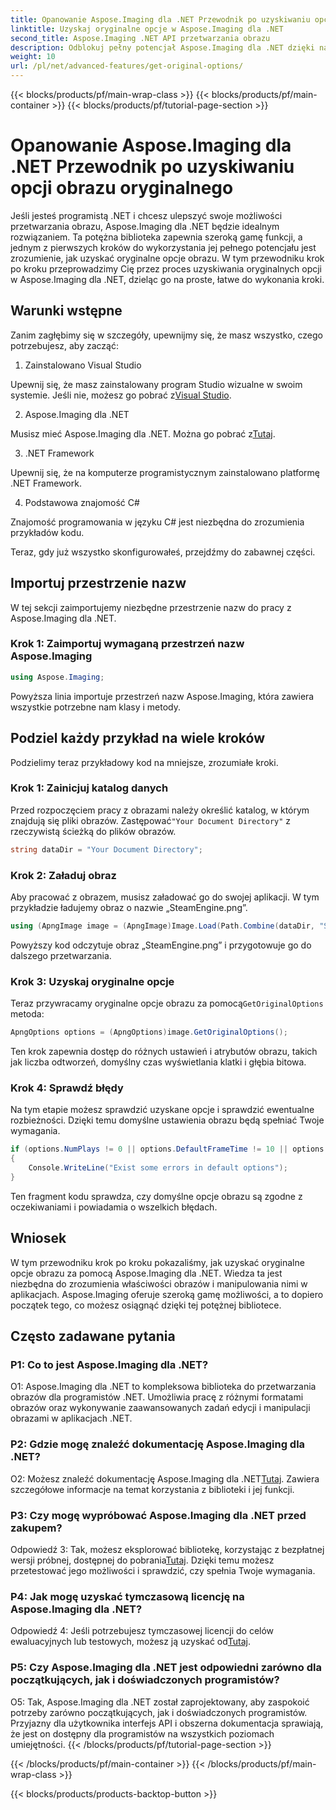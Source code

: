 ```yaml
---
title: Opanowanie Aspose.Imaging dla .NET Przewodnik po uzyskiwaniu opcji obrazu oryginalnego
linktitle: Uzyskaj oryginalne opcje w Aspose.Imaging dla .NET
second_title: Aspose.Imaging .NET API przetwarzania obrazu
description: Odblokuj pełny potencjał Aspose.Imaging dla .NET dzięki naszemu przewodnikowi krok po kroku, jak uzyskać oryginalne opcje. Dowiedz się, jak z łatwością pracować z obrazami w aplikacjach .NET.
weight: 10
url: /pl/net/advanced-features/get-original-options/
---
```


{{< blocks/products/pf/main-wrap-class >}}
{{< blocks/products/pf/main-container >}}
{{< blocks/products/pf/tutorial-page-section >}}

# Opanowanie Aspose.Imaging dla .NET Przewodnik po uzyskiwaniu opcji obrazu oryginalnego

Jeśli jesteś programistą .NET i chcesz ulepszyć swoje możliwości przetwarzania obrazu, Aspose.Imaging dla .NET będzie idealnym rozwiązaniem. Ta potężna biblioteka zapewnia szeroką gamę funkcji, a jednym z pierwszych kroków do wykorzystania jej pełnego potencjału jest zrozumienie, jak uzyskać oryginalne opcje obrazu. W tym przewodniku krok po kroku przeprowadzimy Cię przez proces uzyskiwania oryginalnych opcji w Aspose.Imaging dla .NET, dzieląc go na proste, łatwe do wykonania kroki.

## Warunki wstępne

Zanim zagłębimy się w szczegóły, upewnijmy się, że masz wszystko, czego potrzebujesz, aby zacząć:

1. Zainstalowano Visual Studio

 Upewnij się, że masz zainstalowany program Studio wizualne w swoim systemie. Jeśli nie, możesz go pobrać z[Visual Studio](https://visualstudio.microsoft.com/).

2. Aspose.Imaging dla .NET

 Musisz mieć Aspose.Imaging dla .NET. Można go pobrać z[Tutaj](https://releases.aspose.com/imaging/net/).

3. .NET Framework

Upewnij się, że na komputerze programistycznym zainstalowano platformę .NET Framework.

4. Podstawowa znajomość C#

Znajomość programowania w języku C# jest niezbędna do zrozumienia przykładów kodu.

Teraz, gdy już wszystko skonfigurowałeś, przejdźmy do zabawnej części.

## Importuj przestrzenie nazw

W tej sekcji zaimportujemy niezbędne przestrzenie nazw do pracy z Aspose.Imaging dla .NET.

### Krok 1: Zaimportuj wymaganą przestrzeń nazw Aspose.Imaging

```csharp
using Aspose.Imaging;
```

Powyższa linia importuje przestrzeń nazw Aspose.Imaging, która zawiera wszystkie potrzebne nam klasy i metody.

## Podziel każdy przykład na wiele kroków

Podzielimy teraz przykładowy kod na mniejsze, zrozumiałe kroki.

### Krok 1: Zainicjuj katalog danych

 Przed rozpoczęciem pracy z obrazami należy określić katalog, w którym znajdują się pliki obrazów. Zastępować`"Your Document Directory"` z rzeczywistą ścieżką do plików obrazów.

```csharp
string dataDir = "Your Document Directory";
```

### Krok 2: Załaduj obraz

Aby pracować z obrazem, musisz załadować go do swojej aplikacji. W tym przykładzie ładujemy obraz o nazwie „SteamEngine.png”.

```csharp
using (ApngImage image = (ApngImage)Image.Load(Path.Combine(dataDir, "SteamEngine.png")))
```

Powyższy kod odczytuje obraz „SteamEngine.png” i przygotowuje go do dalszego przetwarzania.

### Krok 3: Uzyskaj oryginalne opcje

 Teraz przywracamy oryginalne opcje obrazu za pomocą`GetOriginalOptions` metoda:

```csharp
ApngOptions options = (ApngOptions)image.GetOriginalOptions();
```

Ten krok zapewnia dostęp do różnych ustawień i atrybutów obrazu, takich jak liczba odtworzeń, domyślny czas wyświetlania klatki i głębia bitowa.

### Krok 4: Sprawdź błędy

Na tym etapie możesz sprawdzić uzyskane opcje i sprawdzić ewentualne rozbieżności. Dzięki temu domyślne ustawienia obrazu będą spełniać Twoje wymagania.

```csharp
if (options.NumPlays != 0 || options.DefaultFrameTime != 10 || options.BitDepth != 8)
{
    Console.WriteLine("Exist some errors in default options");
}
```

Ten fragment kodu sprawdza, czy domyślne opcje obrazu są zgodne z oczekiwaniami i powiadamia o wszelkich błędach.

## Wniosek

W tym przewodniku krok po kroku pokazaliśmy, jak uzyskać oryginalne opcje obrazu za pomocą Aspose.Imaging dla .NET. Wiedza ta jest niezbędna do zrozumienia właściwości obrazów i manipulowania nimi w aplikacjach. Aspose.Imaging oferuje szeroką gamę możliwości, a to dopiero początek tego, co możesz osiągnąć dzięki tej potężnej bibliotece.

## Często zadawane pytania

### P1: Co to jest Aspose.Imaging dla .NET?

O1: Aspose.Imaging dla .NET to kompleksowa biblioteka do przetwarzania obrazów dla programistów .NET. Umożliwia pracę z różnymi formatami obrazów oraz wykonywanie zaawansowanych zadań edycji i manipulacji obrazami w aplikacjach .NET.

### P2: Gdzie mogę znaleźć dokumentację Aspose.Imaging dla .NET?

 O2: Możesz znaleźć dokumentację Aspose.Imaging dla .NET[Tutaj](https://reference.aspose.com/imaging/net/). Zawiera szczegółowe informacje na temat korzystania z biblioteki i jej funkcji.

### P3: Czy mogę wypróbować Aspose.Imaging dla .NET przed zakupem?

 Odpowiedź 3: Tak, możesz eksplorować bibliotekę, korzystając z bezpłatnej wersji próbnej, dostępnej do pobrania[Tutaj](https://releases.aspose.com/). Dzięki temu możesz przetestować jego możliwości i sprawdzić, czy spełnia Twoje wymagania.

### P4: Jak mogę uzyskać tymczasową licencję na Aspose.Imaging dla .NET?

 Odpowiedź 4: Jeśli potrzebujesz tymczasowej licencji do celów ewaluacyjnych lub testowych, możesz ją uzyskać od[Tutaj](https://purchase.aspose.com/temporary-license/).

### P5: Czy Aspose.Imaging dla .NET jest odpowiedni zarówno dla początkujących, jak i doświadczonych programistów?

O5: Tak, Aspose.Imaging dla .NET został zaprojektowany, aby zaspokoić potrzeby zarówno początkujących, jak i doświadczonych programistów. Przyjazny dla użytkownika interfejs API i obszerna dokumentacja sprawiają, że jest on dostępny dla programistów na wszystkich poziomach umiejętności.
{{< /blocks/products/pf/tutorial-page-section >}}

{{< /blocks/products/pf/main-container >}}
{{< /blocks/products/pf/main-wrap-class >}}

{{< blocks/products/products-backtop-button >}}
